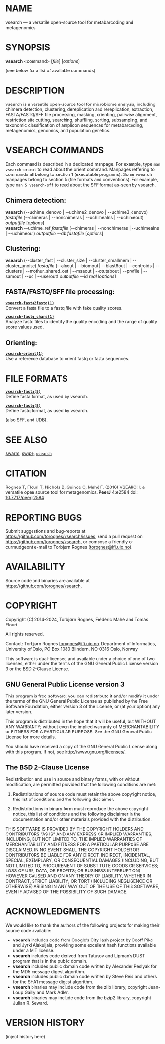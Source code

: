 # NAME

vsearch — a versatile open-source tool for metabarcoding and
metagenomics

# SYNOPSIS

**vsearch** \<command\> \[*file*\] \[*options*\]

(see below for a list of available commands)

# DESCRIPTION

vsearch is a versatile open-source tool for microbiome analysis,
including chimera detection, clustering, dereplication and
rereplication, extraction, FASTA/FASTQ/SFF file processing, masking,
orienting, pairwise alignment, restriction site cutting, searching,
shuffling, sorting, subsampling, and taxonomic classification of
amplicon sequences for metabarcoding, metagenomics, genomics, and
population genetics.

# VSEARCH COMMANDS

Each command is described in a dedicated manpage. For example, type
`man vsearch-orient` to read about the orient command. Manpages
reffering to commands all belong to section 1 (executable programs).
Some vsearch manpages belong to section 5 (file formats and
conventions). For example, type `man 5 vsearch-sff` to read about the
SFF format as-seen by vsearch.

## Chimera detection:

**vsearch** (--uchime_denovo \| --uchime2_denovo \| --uchime3_denovo)
*fastafile* (--chimeras \| --nonchimeras \| --uchimealns \| --uchimeout)
*outputfile* \[*options*\]  
**vsearch** --uchime_ref *fastafile* (--chimeras \| --nonchimeras \|
--uchimealns \| --uchimeout) *outputfile* --db *fastafile* \[*options*\]

## Clustering:

**vsearch** (--cluster_fast \| --cluster_size \| --cluster_smallmem \|
--cluster_unoise) *fastafile* (--alnout \| --biomout \| --blast6out \|
--centroids \| --clusters \| --mothur_shared_out \| --msaout \|
--otutabout \| --profile \| --samout \| --uc \| --userout) *outputfile*
--id *real* \[*options*\]

## FASTA/FASTQ/SFF file processing:

**[`vsearch-fasta2fastq(1)`](./commands/vsearch-fasta2fastq.1.md)**  
Convert a fasta file to a fastq file with fake quality scores.

**[`vsearch-fastq_chars(1)`](./commands/vsearch-fastq_chars.1.md)**  
Analyze fastq files to identify the quality encoding and the range of
quality score values used.

## Orienting:

**[`vsearch-orient(1)`](./commands/vsearch-orient.1.md)**  
Use a reference database to orient fastq or fasta sequences.

# FILE FORMATS

**[`vsearch-fasta(5)`](./formats/vsearch-fasta.5.md)**  
Define fasta format, as used by vsearch.

**[`vsearch-fastq(5)`](./formats/vsearch-fastq.5.md)**  
Define fastq format, as used by vsearch.

(also SFF, and UDB).

# SEE ALSO

[swarm](https://github.com/torognes/swarm),
[swipe](https://github.com/torognes/swipe),
[`usearch`](https://github.com/rcedgar/usearch12)

# CITATION

Rognes T, Flouri T, Nichols B, Quince C, Mahé F. (2016) VSEARCH: a
versatile open source tool for metagenomics. **PeerJ** 4:e2584 doi:
[10.7717/peerj.2584](https://doi.org/10.7717/peerj.2584)

# REPORTING BUGS

Submit suggestions and bug-reports at
<https://github.com/torognes/vsearch/issues>, send a pull request on
<https://github.com/torognes/vsearch>, or compose a friendly or
curmudgeont e-mail to Torbjørn Rognes (torognes@ifi.uio.no).

# AVAILABILITY

Source code and binaries are available at
<https://github.com/torognes/vsearch>.

# COPYRIGHT

Copyright (C) 2014-2024, Torbjørn Rognes, Frédéric Mahé and Tomás Flouri

All rights reserved.

Contact: Torbjørn Rognes <torognes@ifi.uio.no>, Department of
Informatics, University of Oslo, PO Box 1080 Blindern, NO-0316 Oslo,
Norway

This software is dual-licensed and available under a choice of one of
two licenses, either under the terms of the GNU General Public License
version 3 or the BSD 2-Clause License.

## GNU General Public License version 3

This program is free software: you can redistribute it and/or modify it
under the terms of the GNU General Public License as published by the
Free Software Foundation, either version 3 of the License, or (at your
option) any later version.

This program is distributed in the hope that it will be useful, but
WITHOUT ANY WARRANTY; without even the implied warranty of
MERCHANTABILITY or FITNESS FOR A PARTICULAR PURPOSE. See the GNU General
Public License for more details.

You should have received a copy of the GNU General Public License along
with this program. If not, see <http://www.gnu.org/licenses/>.

## The BSD 2-Clause License

Redistribution and use in source and binary forms, with or without
modification, are permitted provided that the following conditions are
met:

1.  Redistributions of source code must retain the above copyright
    notice, this list of conditions and the following disclaimer.

2.  Redistributions in binary form must reproduce the above copyright
    notice, this list of conditions and the following disclaimer in the
    documentation and/or other materials provided with the distribution.

THIS SOFTWARE IS PROVIDED BY THE COPYRIGHT HOLDERS AND CONTRIBUTORS “AS
IS” AND ANY EXPRESS OR IMPLIED WARRANTIES, INCLUDING, BUT NOT LIMITED
TO, THE IMPLIED WARRANTIES OF MERCHANTABILITY AND FITNESS FOR A
PARTICULAR PURPOSE ARE DISCLAIMED. IN NO EVENT SHALL THE COPYRIGHT
HOLDER OR CONTRIBUTORS BE LIABLE FOR ANY DIRECT, INDIRECT, INCIDENTAL,
SPECIAL, EXEMPLARY, OR CONSEQUENTIAL DAMAGES (INCLUDING, BUT NOT LIMITED
TO, PROCUREMENT OF SUBSTITUTE GOODS OR SERVICES; LOSS OF USE, DATA, OR
PROFITS; OR BUSINESS INTERRUPTION) HOWEVER CAUSED AND ON ANY THEORY OF
LIABILITY, WHETHER IN CONTRACT, STRICT LIABILITY, OR TORT (INCLUDING
NEGLIGENCE OR OTHERWISE) ARISING IN ANY WAY OUT OF THE USE OF THIS
SOFTWARE, EVEN IF ADVISED OF THE POSSIBILITY OF SUCH DAMAGE.

# ACKNOWLEDGMENTS

We would like to thank the authors of the following projects for making
their source code available:

-   **vsearch** includes code from Google’s CityHash project by Geoff
    Pike and Jyrki Alakuijala, providing some excellent hash functions
    available under a MIT license.
-   **vsearch** includes code derived from Tatusov and Lipman’s DUST
    program that is in the public domain.
-   **vsearch** includes public domain code written by Alexander Peslyak
    for the MD5 message digest algorithm.
-   **vsearch** includes public domain code written by Steve Reid and
    others for the SHA1 message digest algorithm.
-   **vsearch** binaries may include code from the zlib library,
    copyright Jean-Loup Gailly and Mark Adler.
-   **vsearch** binaries may include code from the bzip2 library,
    copyright Julian R. Seward.

# VERSION HISTORY

(inject history here)
